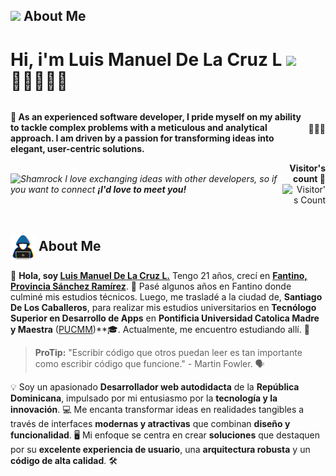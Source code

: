 <!--Cover -->
## <img src="https://c.tenor.com/NCRHhqkXrJYAAAAi/programmers-go-internet.gif" width="25"> <b>About Me</b>

<!--Header -->
# Hi, i'm Luis Manuel De La Cruz L <img src="https://upload.wikimedia.org/wikipedia/commons/thumb/e/e4/Twitter_Verified_Badge.svg/800px-Twitter_Verified_Badge.svg.png" height="20px"/> 👨🏽‍💻👋🏽 
<div style="display: flex; justify-content: space-between; align-items: center;">

<!--Locution -->
  <b>🎯 As an experienced software developer, I pride myself on my ability to tackle complex problems with a meticulous and analytical approach. I am driven by a passion for transforming ideas into elegant, user-centric solutions.</b> <div style="text-align: right;">
 🔹🔸🔷
 </div>
</div>

<!--Banner -->


 <!--Phrase -->
<div style="display: flex; justify-content: space-between; align-items: center;">
  <p style="margin: 0;">
    <em> <img src="https://raw.githubusercontent.com/Tarikul-Islam-Anik/Telegram-Animated-Emojis/main/Animals%20and%20Nature/Shamrock.webp" alt="Shamrock" width="25" height="25" /> I love exchanging ideas with other developers, </b> so if you want to connect <b>¡I'd love to meet you!</b></em>
  </p>
  <div style="text-align: right;">
    <h4 style="margin: 0;">Visitor's count 👀</h4>
    <p style="margin: 0;">
      <img src="https://profile-counter.glitch.me/{bryandejesusrt}/count.svg" alt="Visitor's Count" width = 180px />
    </p>
  </div>
</div>
</br>


<!--about me -->
## <picture><img src="https://github.com/0xAbdulKhalid/0xAbdulKhalid/raw/main/assets/mdImages/about_me.gif" width = 40px align="center"/></picture> <b>About Me</b>

👋 **Hola, soy [Luis Manuel De La Cruz L.]()**  Tengo 21 años, crecí en **[Fantino, Provincia Sánchez Ramírez](https://maps.app.goo.gl/pYMiuNh6tJsBEuy58)**. 🏡 Pasé algunos años en Fantino donde culminé mis estudios técnicos. Luego, me trasladé a la ciudad de, **Santiago De Los Caballeros**, para realizar mis estudios universitarios en **Tecnólogo Superior en Desarrollo de Apps** en **Pontificia Universidad Catolica Madre y Maestra** ([PUCMM](www.pucmm.edu.do))**🎓. Actualmente, me encuentro estudiando allí. 🐺  



> **ProTip:** "Escribir código que otros puedan leer es tan importante como escribir código que funcione." - Martin Fowler. 🗣


💡 Soy un apasionado **Desarrollador web autodidacta** de la **República Dominicana**, impulsado por mi entusiasmo por la **tecnología y la innovación**. 💻 Me encanta transformar ideas en realidades tangibles a través de interfaces **modernas y atractivas** que combinan **diseño y funcionalidad**. 🖥️ Mi enfoque se centra en crear **soluciones** que destaquen por su **excelente experiencia de usuario**, una **arquitectura robusta** y un **código de alta calidad**. 🛠️
